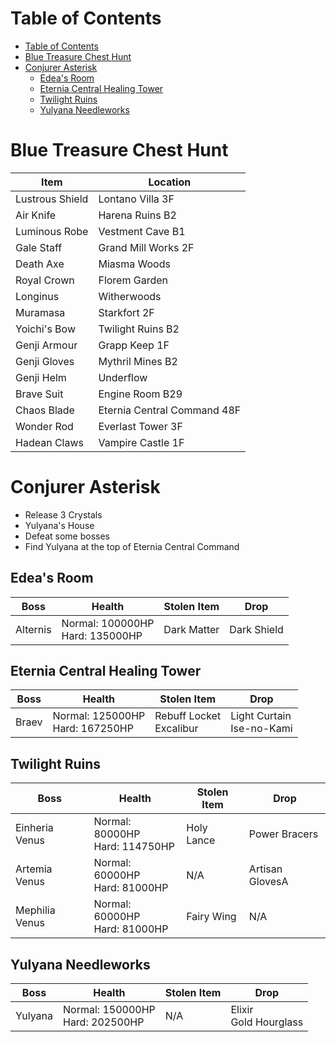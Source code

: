 # Table of Contents


<!-- toc orderedList:0 depthFrom:1 depthTo:6 -->

* [Table of Contents](#table-of-contents)
* [Blue Treasure Chest Hunt](#blue-treasure-chest-hunt)
* [Conjurer Asterisk](#conjurer-asterisk)
  * [Edea's Room](#edeas-room)
  * [Eternia Central Healing Tower](#eternia-central-healing-tower)
  * [Twilight Ruins](#twilight-ruins)
  * [Yulyana Needleworks](#yulyana-needleworks)

<!-- tocstop -->


# Blue Treasure Chest Hunt

Item | Location
--- | ---
Lustrous Shield | Lontano Villa 3F
Air Knife | Harena Ruins B2
Luminous Robe | Vestment Cave B1
Gale Staff | Grand Mill Works 2F
Death Axe | Miasma Woods
Royal Crown | Florem Garden
Longinus | Witherwoods
Muramasa | Starkfort 2F
Yoichi's Bow | Twilight Ruins B2
Genji Armour | Grapp Keep 1F
Genji Gloves | Mythril Mines B2
Genji Helm | Underflow
Brave Suit | Engine Room B29
Chaos Blade | Eternia Central Command 48F
Wonder Rod | Everlast Tower 3F
Hadean Claws | Vampire Castle 1F

# Conjurer Asterisk

* Release 3 Crystals
* Yulyana's House
* Defeat some bosses
* Find Yulyana at the top of Eternia Central Command

## Edea's Room

Boss | Health | Stolen Item | Drop
--- | --- | --- | ---
Alternis | Normal: 100000HP <br/> Hard: 135000HP | Dark Matter | Dark Shield

## Eternia Central Healing Tower

Boss | Health | Stolen Item | Drop
--- | --- | --- | ---
Braev | Normal: 125000HP <br/> Hard: 167250HP | Rebuff Locket <br/> Excalibur | Light Curtain <br/> Ise-no-Kami

## Twilight Ruins

Boss | Health | Stolen Item | Drop
--- | --- | --- | ---
Einheria Venus | Normal: 80000HP <br/> Hard: 114750HP | Holy Lance | Power Bracers
Artemia Venus | Normal: 60000HP <br/> Hard: 81000HP | N/A | Artisan GlovesA
Mephilia Venus | Normal: 60000HP <br/> Hard: 81000HP | Fairy Wing | N/A

## Yulyana Needleworks

Boss | Health | Stolen Item | Drop
--- | --- | --- | ---
Yulyana | Normal: 150000HP <br/> Hard: 202500HP | N/A | Elixir <br/> Gold Hourglass
